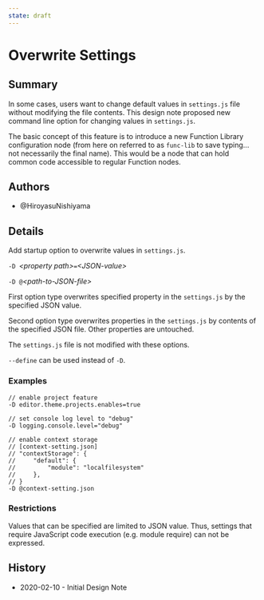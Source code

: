 ```yaml
---
state: draft
---
```


# Overwrite Settings

## Summary

In some cases, users want to change default values in `settings.js` file without modifying the file contents.  This design note proposed new command line option for changing values in `settings.js`.

The basic concept of this feature is to introduce a new Function Library
configuration node (from here on referred to as `func-lib` to save typing...
not necessarily the final name). This would be a node that can hold common code
accessible to regular Function nodes.

## Authors

 - @HiroyasuNishiyama

## Details

Add startup option to overwrite values in `settings.js`.

`-D `*\<property path\>*`=`*\<JSON-value\>*

`-D @`*\<path-to-JSON-file\>*

First option type overwrites specified property in the `settings.js` by the specified JSON value.

Second option type overwrites properties in the `settings.js` by contents of the specified JSON file. Other properties are untouched.

The `settings.js` file is not modified with these options.

`--define` can be used instead of `-D`.

### Examples

```
// enable project feature
-D editor.theme.projects.enables=true

// set console log level to "debug"
-D logging.console.level="debug"

// enable context storage
// [context-setting.json]
// "contextStorage": {
//     "default": {
//         "module": "localfilesystem"
//     },
// }
-D @context-setting.json
```

### Restrictions

Values that can be specified are limited to JSON value.  Thus, settings that require JavaScript code execution (e.g. module require) can not be expressed.

## History

  - 2020-02-10 - Initial Design Note
